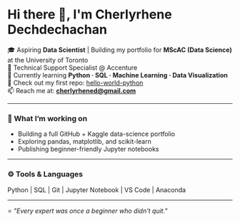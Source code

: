 # Hi there 👋, I'm Cherlyrhene Dechdechachan

🎓 Aspiring **Data Scientist** | Building my portfolio for **MScAC (Data Science)** at the University of Toronto  
💼 Technical Support Specialist @ Accenture  
🌱 Currently learning **Python · SQL · Machine Learning · Data Visualization**  
📂 Check out my first repo: [hello-world-python](https://github.com/cherlyrhene/hello-world-python)  
📫 Reach me at: **cherlyrhened@gmail.com**  

---

### 🧠 What I’m working on
- Building a full GitHub + Kaggle data-science portfolio  
- Exploring pandas, matplotlib, and scikit-learn  
- Publishing beginner-friendly Jupyter notebooks  

---

### ⚙️ Tools & Languages
Python | SQL | Git | Jupyter Notebook | VS Code | Anaconda  

---

⭐ *"Every expert was once a beginner who didn’t quit."*
